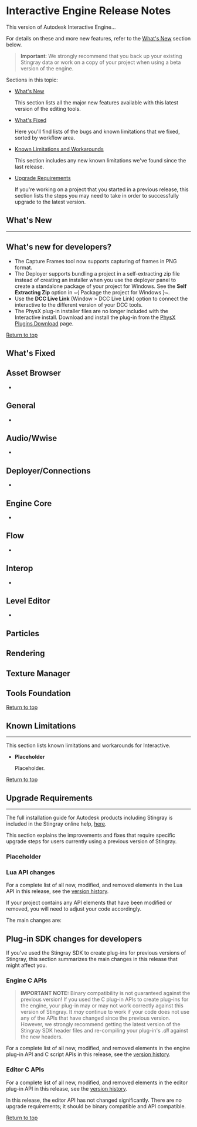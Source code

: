 # Interactive Engine Release Notes
<a name="top"></a>

This version of Autodesk Interactive Engine...

For details on these and more new features, refer to the [What's New](#whats-new) section below.

> **Important**: We strongly recommend that you back up your existing Stingray data or work on a copy of your project when using a beta version of the engine.

Sections in this topic:

-	[What's New](#whats-new)

	This section lists all the major new features available with this latest version of the editing tools.

-	[What's Fixed](#whats-fixed)

	Here you'll find lists of the bugs and known limitations that we fixed, sorted by workflow area.

-	[Known Limitations and Workarounds](#known-limitations)

	This section includes any new known limitations we've found since the last release.

-	[Upgrade Requirements](#upgrade-requirements)

	If you're working on a project that you started in a previous release, this section lists the steps you may need to take in order to successfully upgrade to the latest version.

## What's New

* * *


## What's new for developers?

- The Capture Frames tool now supports capturing of frames in PNG format.
- The Deployer supports bundling a project in a self-extracting zip file instead of creating an installer when you use the deployer panel to create a standalone package of your project for Windows. See the **Self Extracting Zip** option in ~{ Package the project for Windows }~.
- Use the **DCC Live Link** (Window > DCC Live Link) option to connect the interactive to the different version of your DCC tools.
- The PhysX plug-in installer files are no longer included with the Interactive install. Download and install the plug-in from the [PhysX Plugins Download]( http://www.autodesk.com/physx-plugins-download) page.

[Return to top](#top)

## What's Fixed

## Asset Browser

-

## General

-

## Audio/Wwise

-

## Deployer/Connections

-

## Engine Core

-

## Flow

-

## Interop

-

## Level Editor

-

## Particles

## Rendering


## Texture Manager

## Tools Foundation


[Return to top](#top)

## Known Limitations

* * *

This section lists known limitations and workarounds for Interactive.

- **Placeholder**

	Placeholder.

[Return to top](#top)

## Upgrade Requirements

* * *

The full installation guide for Autodesk products including Stingray is included in the Stingray online help, [here](http://www.autodesk.com/stingray-install-ENU "here").

This section explains the improvements and fixes that require specific upgrade steps for users currently using a previous version of Stingray.

### Placeholder

### Lua API changes

For a complete list of all new, modified, and removed elements in the Lua API in this release, see the [version history](../../lua_ref/versions.html).

If your project contains any API elements that have been modified or removed, you will need to adjust your code accordingly.

The main changes are:

## Plug-in SDK changes for developers

If you've used the Stingray SDK to create plug-ins for previous versions of Stingray, this section summarizes the main changes in this release that might affect you.

### Engine C APIs

>	**IMPORTANT NOTE:** Binary compatibility is not guaranteed against the previous version! If you used the C plug-in APIs to create plug-ins for the engine, your plug-in may or may not work correctly against this version of Stingray. It *may* continue to work if your code does not use any of the APIs that have changed since the previous version. However, we strongly recommend getting the latest version of the Stingray SDK header files and re-compiling your plug-in's *.dll* against the new headers.

For a complete list of all new, modified, and removed elements in the engine plug-in API and C script APIs in this release, see the [version history](help.autodesk.com/cloudhelp/ENU/Stingray-SDK-Help/engine_c/versions.html).

### Editor C APIs

For a complete list of all new, modified, and removed elements in the editor plug-in API in this release, see the [version history](help.autodesk.com/cloudhelp/ENU/Stingray-SDK-Help/editor_c/versions.html).

In this release, the editor API has not changed significantly. There are no upgrade requirements; it should be binary compatible and API compatible.

[Return to top](#top)
